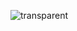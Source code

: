 ![transparent](https://capsule-render.vercel.app/api?type=transparent&fontColor=auto&text=Brain-Compiler&height=150&fontSize=60&desc=Since%202022&descAlignY=75&descAlign=60)
